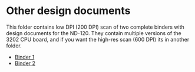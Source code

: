 # Other design documents

This folder contains low DPI (200 DPI) scan of two complete binders with design documents for the ND-120.
They contain multiple versions of the 3202 CPU board, and if you want the high-res scan (600 DPI) its in another folder.

* [Binder 1](Binder-1.pdf)
* [Binder 2](Binder-2.pdf)

